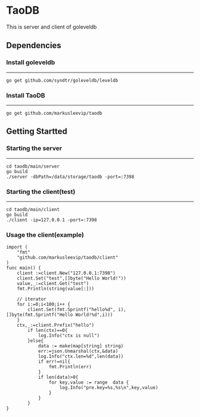 # TaoDB
This is server and client of goleveldb
## Dependencies

### Install goleveldb
-----------
	go get github.com/syndtr/goleveldb/leveldb
### Install TaoDB
-----------
	go get github.com/markusleevip/taodb

## Getting Startted

### Starting the server
-----------
	cd taodb/main/server
	go build
	./server -dbPath=/data/storage/taodb -port=:7398
### Starting the client(test)
-----------
	cd taodb/main/client
	go build
	./client -ip=127.0.0.1 -port=:7398
### Usage the client(example)
	import (
		"fmt"
		"github.com/markusleevip/taodb/client"
	)
	func main() {
		client :=client.New("127.0.0.1:7398")
		client.Set("test",[]byte("Hello World!"))
		value,_:=client.Get("test")
		fmt.Println(string(value[:]))

		// iterator
		for i:=0;i<100;i++ {
        	client.Set(fmt.Sprintf("hello%d", i), []byte(fmt.Sprintf("Hello World!%d",i)))
        }
        ctx,_:=client.Prefix("hello")
        	if len(ctx)==0{
        		log.Info("ctx is null")
        	}else{
        		data := make(map[string] string)
        		err:=json.Unmarshal(ctx,&data)
        		log.Info("ctx.len=%d",len(data))
        		if err!=nil{
        			fmt.Println(err)
        		}
        		if len(data)>0{
        			for key,value := range  data {
        				log.Info("pre.key=%s,%s\n",key,value)
        			}
        		}
        	}
	}
	
